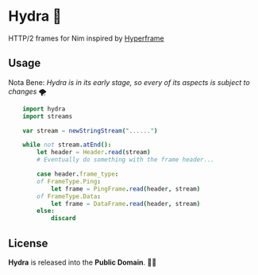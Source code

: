 # Hydra 🐉

HTTP/2 frames for Nim inspired by [Hyperframe](https://github.com/python-hyper/hyperframe)


## Usage

Nota Bene: *Hydra is in its early stage, so every of its aspects is subject to changes* 🌪️

```nim
    import hydra
    import streams

    var stream = newStringStream("......")

    while not stream.atEnd():
        let header = Header.read(stream)
        # Eventually do something with the frame header...

        case header.frame_type:
        of FrameType.Ping:
            let frame = PingFrame.read(header, stream)
        of FrameType.Data:
            let frame = DataFrame.read(header, stream)
        else:
            discard
```

## License

**Hydra** is released into the **Public Domain**. 🎉🍻
